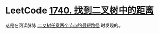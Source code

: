 # LeetCode [1740. 找到二叉树中的距离](https://leetcode.cn/problems/find-distance-in-a-binary-tree/)

这是在阅读脉脉 [二叉树任意两个节点的最短路径](https://maimai.cn/web/gossip_detail/30492695?src=app&webid=eyJhbGciOiJIUzI1NiIsInR5cCI6IkpXVCJ9.eyJlZ2lkIjoiYTE3YjU4NTg3ZTY0NDgzNGFmMTJlODQxMjBkNTBjYWQiLCJpZCI6MzA0OTI2OTUsInUiOjIzNjAwMzU5OX0.gRwfBRd6-yYaSkIqY0mNNwNASRuhHdmUZw2ZjvjD4FQ&share_channel=5) 时发现的。

